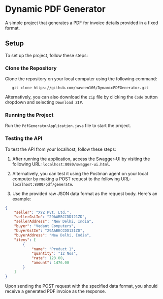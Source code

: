 # Dynamic PDF Generator

A simple project that generates a PDF for invoice details provided in a fixed format.

## Setup

To set up the project, follow these steps:

### Clone the Repository

Clone the repository on your local computer using the following command:

```
   git clone https://github.com/naveen106/DynamicPDFGenerator.git
```

Alternatively, you can also download the `zip` file by clicking the `Code` button dropdown and selecting `Download ZIP`.

### Running the Project

Run the `PdfGeneratorApplication.java` file to start the project.

### Testing the API

To test the API from your localhost, follow these steps:

1. After running the application, access the Swagger-UI by visiting the following URL: `localhost:8080/swagger-ui.html`.

2. Alternatively, you can test it using the Postman agent on your local computer by making a POST request to the following URL: `localhost:8080/pdf/generate`.

3. Use the provided raw JSON data format as the request body. Here's an example:

```json
{
    "seller": "XYZ Pvt. Ltd.",
    "sellerGstIn": "29AABBCCDD121ZD",
    "sellerAddress": "New Delhi, India",
    "buyer": "Vedant Computers",
    "buyerGstIn": "29AABBCCDD131ZD",
    "buyerAddress": "New Delhi, India",
    "items": [
        {
            "name": "Product 1",
            "quantity": "12 Nos",
            "rate": 123.00,
            "amount": 1476.00
        }        
    ]
}
```
Upon sending the POST request with the specified data format, you should receive a generated PDF invoice as the response.
